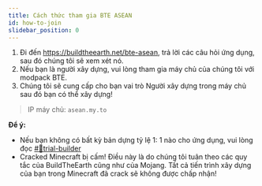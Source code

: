 ```yaml
---
title: Cách thức tham gia BTE ASEAN
id: how-to-join
slidebar_position: 0
---
```


1. Đi đến https://buildtheearth.net/bte-asean, trả lời các câu hỏi ứng dụng, sau đó chúng tôi sẽ xem xét nó.
2. Nếu bạn là người xây dựng, vui lòng tham gia máy chủ của chúng tôi với modpack BTE.
3. Chúng tôi sẽ cung cấp cho bạn vai trò Người xây dựng trong máy chủ sau đó bạn có thể xây dựng!

> IP máy chủ: `asean.my.to`

**Để ý:** 
- Nếu bạn không có bất kỳ bản dựng tỷ lệ 1: 1 nào cho ứng dụng, vui lòng đọc [#📌trial-builder](https://discord.com/channels/702883639574396969/773024727265968169) 
- Cracked Minecraft bị cấm! Điều này là do chúng tôi tuân theo các quy tắc của BuildTheEarth cũng như của Mojang. Tất cả tiến trình xây dựng của bạn trong Minecraft đã crack sẽ không được chấp nhận!
